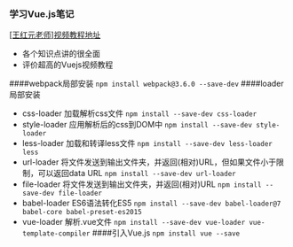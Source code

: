 ### 学习Vue.js笔记
[[王红元老师]视频教程地址](https://www.bilibili.com/video/av59594689?from=search&seid=11169775368757894383)
- 各个知识点讲的很全面
- 评价超高的Vuejs视频教程

####webpack局部安装
`npm install webpack@3.6.0 --save-dev`
####loader局部安装
- css-loader 加载解析css文件
`npm install --save-dev css-loader`
- style-loader 应用解析后的css到DOM中
`npm install --save-dev style-loader`
- less-loader 加载和转译less文件
`npm install --save-dev less-loader less`
- url-loader 将文件发送到输出文件夹，并返回(相对)URL，但如果文件小于限制，可以返回data URL
`npm install --save-dev url-loader`
- file-loader 将文件发送到输出文件夹，并返回(相对)URL
`npm install --save-dev file-loader`
- babel-loader ES6语法转化ES5
`npm install --save-dev babel-loader@7 babel-core babel-preset-es2015`
- vue-loader 解析.vue文件
`npm install --save-dev vue-loader vue-template-compiler`
####引入Vue.js
`npm install vue --save`
